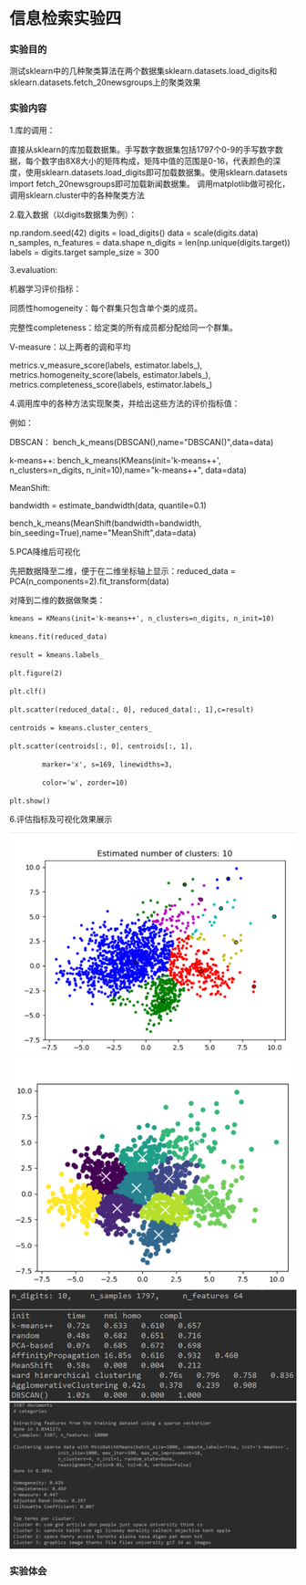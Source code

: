# 信息检索实验四
### 实验目的

测试sklearn中的几种聚类算法在两个数据集sklearn.datasets.load_digits和sklearn.datasets.fetch_20newsgroups上的聚类效果

### 实验内容
1.库的调用： 

直接从sklearn的库加载数据集。手写数字数据集包括1797个0-9的手写数字数据，每个数字由8X8大小的矩阵构成，矩阵中值的范围是0-16，代表颜色的深度，使用sklearn.datasets.load_digits即可加载数据集。使用sklearn.datasets import fetch_20newsgroups即可加载新闻数据集。
调用matplotlib做可视化，调用sklearn.cluster中的各种聚类方法

2.载入数据（以digits数据集为例）：

np.random.seed(42)
digits = load_digits()
data = scale(digits.data)
n_samples, n_features = data.shape
n_digits = len(np.unique(digits.target))
labels = digits.target
sample_size = 300

3.evaluation:

机器学习评价指标：

同质性homogeneity：每个群集只包含单个类的成员。 

完整性completeness：给定类的所有成员都分配给同一个群集。

V-measure：以上两者的调和平均

metrics.v_measure_score(labels, estimator.labels_),
metrics.homogeneity_score(labels, estimator.labels_),
metrics.completeness_score(labels, estimator.labels_)

4.调用库中的各种方法实现聚类，并给出这些方法的评价指标值：

例如：

DBSCAN： bench_k_means(DBSCAN(),name="DBSCAN()",data=data)

k-means++:  bench_k_means(KMeans(init='k-means++', n_clusters=n_digits, n_init=10),name="k-means++", data=data)

MeanShift:

bandwidth = estimate_bandwidth(data, quantile=0.1)

bench_k_means(MeanShift(bandwidth=bandwidth, bin_seeding=True),name="MeanShift",data=data)

5.PCA降维后可视化

先把数据降至二维，便于在二维坐标轴上显示：reduced_data = PCA(n_components=2).fit_transform(data)

对降到二维的数据做聚类：

    kmeans = KMeans(init='k-means++', n_clusters=n_digits, n_init=10)

    kmeans.fit(reduced_data)

    result = kmeans.labels_

    plt.figure(2)

    plt.clf()

    plt.scatter(reduced_data[:, 0], reduced_data[:, 1],c=result)

    centroids = kmeans.cluster_centers_

    plt.scatter(centroids[:, 0], centroids[:, 1],

            marker='x', s=169, linewidths=3,
            
            color='w', zorder=10)
            
    plt.show()

6.评估指标及可视化效果展示

![查询结果](https://github.com/479136200/IR-experiments/blob/master/images/聚类图1.png)
![查询结果](https://github.com/479136200/IR-experiments/blob/master/images/聚类图2.png)
![查询结果](https://github.com/479136200/IR-experiments/blob/master/images/result1.png)
![查询结果](https://github.com/479136200/IR-experiments/blob/master/images/result2.png)

### 实验体会
